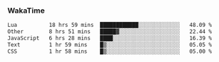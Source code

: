 ### WakaTime

<!--START_SECTION:waka-->

```txt
Lua          18 hrs 59 mins  ████████████░░░░░░░░░░░░░   48.09 %
Other        8 hrs 51 mins   █████▓░░░░░░░░░░░░░░░░░░░   22.44 %
JavaScript   6 hrs 28 mins   ████░░░░░░░░░░░░░░░░░░░░░   16.39 %
Text         1 hr 59 mins    █▒░░░░░░░░░░░░░░░░░░░░░░░   05.05 %
CSS          1 hr 58 mins    █▒░░░░░░░░░░░░░░░░░░░░░░░   05.00 %
```

<!--END_SECTION:waka-->

